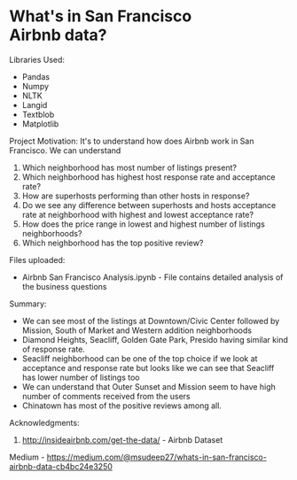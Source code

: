# What's in  San Francisco Airbnb data?
Libraries Used:
- Pandas
- Numpy
- NLTK
- Langid
- Textblob
- Matplotlib

Project Motivation:
It's to understand how does Airbnb work in San Francisco. We can understand 
1. Which neighborhood has most number of listings present?
2. Which neighborhood has highest host response rate and acceptance rate?
3. How are superhosts performing than other hosts in response?
4. Do we see any difference between superhosts and hosts acceptance rate at neighborhood with highest and lowest acceptance rate?
5. How does the price range in lowest and highest number of listings neighborhoods?
6. Which neighborhood has the top positive review?

Files uploaded:

- Airbnb San Francisco Analysis.ipynb - File contains detailed analysis of the business questions

Summary:

- We can see most of the listings at Downtown/Civic Center followed by Mission, South of Market and Western addition neighborhoods
- Diamond Heights, Seacliff, Golden Gate Park, Presido having similar kind of response rate.
- Seacliff neighborhood can be one of the top choice if we look at acceptance and response rate but looks like we can see that Seacliff has lower number of listings too
- We can understand that Outer Sunset and Mission seem to have high number of comments received from the users
- Chinatown has most of the positive reviews among all.

Acknowledgments:
1. http://insideairbnb.com/get-the-data/ - Airbnb Dataset

Medium - https://medium.com/@msudeep27/whats-in-san-francisco-airbnb-data-cb4bc24e3250



